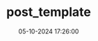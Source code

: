 ---
title: post_template
date: 05-10-2024 17:26:00
updated: 05-11-2024 17:26:00
lang: vi
categories:
- [category1, category2]
tags:
- tag1
- tag2
- tag3
toc: true
---